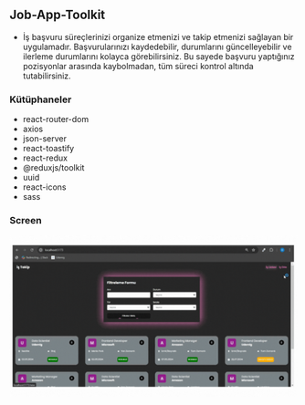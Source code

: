 ## Job-App-Toolkit

- İş başvuru süreçlerinizi organize etmenizi ve takip etmenizi sağlayan bir uygulamadır. Başvurularınızı kaydedebilir, durumlarını güncelleyebilir ve ilerleme durumlarını kolayca görebilirsiniz. Bu sayede başvuru yaptığınız pozisyonlar arasında kaybolmadan, tüm süreci kontrol altında tutabilirsiniz.

### Kütüphaneler

- react-router-dom
- axios
- json-server
- react-toastify
- react-redux
- @reduxjs/toolkit
- uuid
- react-icons
- sass

### Screen

<img src="screen.gif" />
